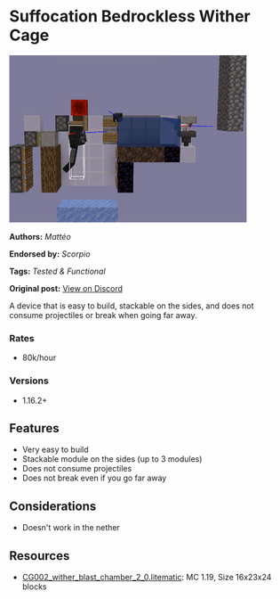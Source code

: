 # Suffocation Bedrockless Wither Cage
<img alt="2023-01-01_16.png" src="images/2023-01-01_16.png?raw=1" height="300px">

**Authors:** *Mattéo*

**Endorsed by:** *Scorpio*

**Tags:** *Tested & Functional*

**Original post:** [View on Discord](https://discord.com/channels/913065809096638494/1391950060563988581)

A device that is easy to build, stackable on the sides, and does not consume projectiles or break when going far away.

### Rates
- 80k/hour
### Versions
- 1.16.2+

## Features
- Very easy to build
- Stackable module on the sides (up to 3 modules)
- Does not consume projectiles
- Does not break even if you go far away

## Considerations
- Doesn't work in the nether

## Resources
- [CG002_wither_blast_chamber_2_0.litematic](attachments/CG002_wither_blast_chamber_2_0.litematic): MC 1.19, Size 16x23x24 blocks
